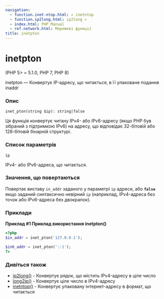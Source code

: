 ```yaml
---
navigation:
  - function.inet-ntop.html: « inetntop
  - function.ip2long.html: ip2long »
  - index.html: PHP Manual
  - ref.network.html: Мережеві функції
title: inetpton
---
```

# inetpton

(PHP 5> = 5.1.0, PHP 7, PHP 8)

inetpton — Конвертує IP-адресу, що читається, в її упаковане подання inaddr

### Опис

```methodsynopsis
inet_pton(string $ip): string|false
```

Ця функція конвертує читану IPv4- або IPv6-адресу (якщо PHP був зібраний з підтримкою IPv6) на адресу, що відповідає 32-бітовій або 128-бітовій бінарній структурі.

### Список параметрів

`ip`

IPv4- або IPv6-адреса, що читається.

### Значення, що повертаються

Повертає виставу `in_addr` заданого у параметрі `ip` адреси, або **`false`** якщо заданий синтаксично невірний `ip` (наприклад, IPv4-адреса без точок або IPv6-адреса без двокрапок).

### Приклади

**Приклад #1 Приклад використання **inetpton()****

```php
<?php
$in_addr = inet_pton('127.0.0.1');

$in6_addr = inet_pton('::1');
?>
```

### Дивіться також

-   [ip2long()](function.ip2long.md) - Конвертує рядок, що містить IPv4-адресу в ціле число
-   [long2ip()](function.long2ip.md) - Конвертує ціле число в IPv4-адресу
-   [inetntop()](function.inet-ntop.md) - Конвертує упаковану інтернет-адресу в формат, що читається
